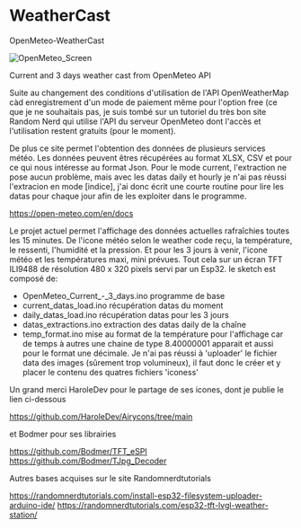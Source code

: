 # WeatherCast

OpenMeteo-WeatherCast

![OpenMeteo_Screen](https://github.com/user-attachments/assets/9d547d44-8e36-4f34-917e-a340da5bc95e)

Current and 3 days weather cast from OpenMeteo API

Suite au changement des conditions d'utilisation de l'API OpenWeatherMap càd enregistrement d'un mode de paiement même pour l'option free (ce que je ne souhaitais pas, je suis tombé sur un tutoriel du très bon site Random Nerd
qui utilise l'API du serveur OpenMeteo dont l'accès et l'utilisation restent gratuits (pour le moment).

[](https://github.com/HaroleDev/Airycons/tree/main)

De plus ce site permet l'obtention des données de plusieurs services météo.
Les données peuvent êtres récupérées au format XLSX, CSV et pour ce qui nous intéresse au format Json.
Pour le mode current, l'extraction ne pose aucun problème, mais avec les datas daily et hourly je n'ai pas réussi l'extracion en mode [indice], j'ai donc écrit une courte routine pour lire les datas pour chaque jour afin de les exploiter dans le programme.

https://open-meteo.com/en/docs

Le projet actuel permet l'affichage des données actuelles rafraîchies toutes les 15 minutes.
De l'icone météo selon le weather code reçu, la température, le ressenti, l'humidité et la pression.
Et pour les 3 jours à venir, l'icone météo et les températures maxi, mini prévues.
Tout cela sur un écran TFT ILI9488 de résolution 480 x 320 pixels servi par un Esp32.
le sketch est composé de:
- OpenMeteo_Current_-_3_days.ino     programme de base
- current_datas_load.ino             récupération datas du moment
- daily_datas_load.ino               récupération datas pour les 3 jours
- datas_extractions.ino              extraction des datas daily de la chaîne
- temp_format.ino                    mise au format de la température pour l'affichage
                                     car de temps à autres une chaine de type 8.40000001 apparait
                                     et aussi pour le format une décimale.
Je n'ai pas réussi à 'uploader' le fichier data des images (sûrement trop volumineux), il faut donc le créer et y placer le contenu des quatres fichiers 'iconess'

Un grand merci HaroleDev pour le partage de ses icones, dont je publie le lien ci-dessous

https://github.com/HaroleDev/Airycons/tree/main

et Bodmer pour ses librairies

https://github.com/Bodmer/TFT_eSPI
https://github.com/Bodmer/TJpg_Decoder

Autres bases acquises sur le site Randomnerdtutorials

https://randomnerdtutorials.com/install-esp32-filesystem-uploader-arduino-ide/
https://randomnerdtutorials.com/esp32-tft-lvgl-weather-station/

